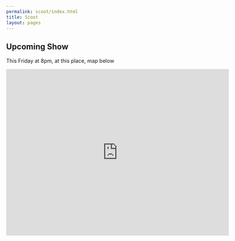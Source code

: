 ```yaml
---
permalink: scoot/index.html
title: Scoot
layout: pages
---
```

## Upcoming Show

This Friday at 8pm, at this place, map below

<iframe src="https://www.google.com/maps/embed?pb=!1m5!3m3!1m2!1s0x89c259617efce6a7%3A0x7cc1c33f7269781f!2sCAVE+home+of+LEIMAY%2C+Grand+Street%2C+Brooklyn%2C+NY!5e0!3m2!1sen!2sus!4v1386118757293" width="600" height="450" frameborder="0" style="border:0"></iframe>
